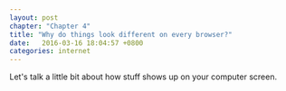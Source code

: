 ```yaml
---
layout: post
chapter: "Chapter 4"
title: "Why do things look different on every browser?"
date:   2016-03-16 18:04:57 +0800
categories: internet
---
```

Let's talk a little bit about how stuff shows up on your computer screen. 

